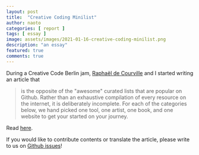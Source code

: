 ```yaml
---
layout: post
title:  "Creative Coding Minilist"
author: naoto
categories: [ report ]
tags: [ essay ]
image: assets/images/2021-01-16-creative-coding-minilist.png
description: "an essay"
featured: true
comments: true
---
```


During a Creative Code Berlin jam, [Raphaël de Courville](https://twitter.com/sableRaph) and I started writing an article that

> is the opposite of the "awesome" curated lists that are popular on Github. Rather than an exhaustive compilation of every resource on the internet, it is deliberately incomplete. For each of the categories below, we hand picked one tool, one artist, one book, and one website to get your started on your journey.

Read [here](https://github.com/CreativeCodeBerlin/creative-coding-minilist).

If you would like to contribute contents or translate the article, please write to us on [Github issues](https://github.com/CreativeCodeBerlin/creative-coding-minilist/issues)!
